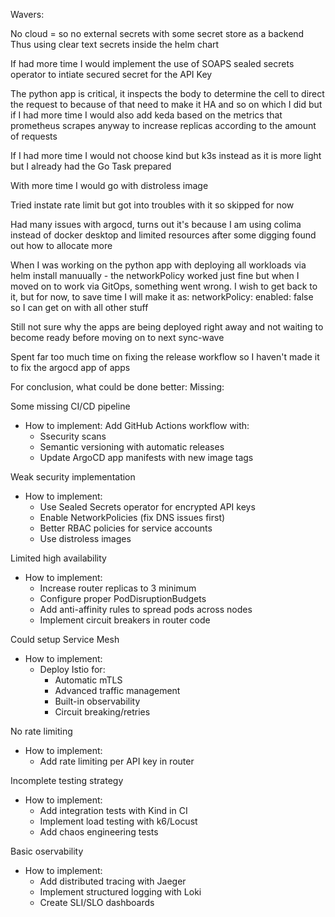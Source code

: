 Wavers:

No cloud = so no external secrets with some secret store as a backend
  Thus using clear text secrets inside the helm chart

If had more time I would implement the use of SOAPS sealed secrets operator to intiate secured secret for the API Key

The python app is critical, it inspects the body to determine the cell to direct the request to
because of that need to make it HA and so on which I did but if I had more time I would also add keda based on the metrics that prometheus scrapes anyway to increase replicas according to the amount of requests

If I had more time I would not choose kind but k3s instead as it is more light but I already had the Go Task prepared

With more time I would go with distroless image

Tried instate rate limit but got into troubles with it so skipped for now

Had many issues with argocd, turns out it's because I am using colima instead of docker desktop and limited resources
after some digging found out how to allocate more

When I was working on the python app with deploying all workloads via helm install manuually - the networkPolicy worked just fine
but when I moved on to work via GitOps, something went wrong. I wish to get back to it, but for now, to save time I will make it as:
networkPolicy:
  enabled: false
so I can get on with all other stuff

Still not sure why the apps are being deployed right away and not waiting to become ready before moving on to next sync-wave

Spent far too much time on fixing the release workflow so I haven't made it to fix the argocd app of apps

For conclusion, what could be done better:
Missing:

Some missing CI/CD pipeline
- How to implement: Add GitHub Actions workflow with:
  - Ssecurity scans
  - Semantic versioning with automatic releases
  - Update ArgoCD app manifests with new image tags

Weak security implementation
- How to implement: 
  - Use Sealed Secrets operator for encrypted API keys
  - Enable NetworkPolicies (fix DNS issues first)
  - Better RBAC policies for service accounts
  - Use distroless images

Limited high availability
- How to implement:
  - Increase router replicas to 3 minimum
  - Configure proper PodDisruptionBudgets
  - Add anti-affinity rules to spread pods across nodes
  - Implement circuit breakers in router code

Could setup Service Mesh
- How to implement:
  - Deploy Istio for:
    - Automatic mTLS
    - Advanced traffic management
    - Built-in observability
    - Circuit breaking/retries

No rate limiting
- How to implement:
  - Add rate limiting per API key in router

Incomplete testing strategy
- How to implement:
  - Add integration tests with Kind in CI
  - Implement load testing with k6/Locust
  - Add chaos engineering tests

Basic oservability
- How to implement:
  - Add distributed tracing with Jaeger
  - Implement structured logging with Loki
  - Create SLI/SLO dashboards
